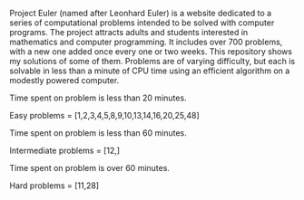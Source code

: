 Project Euler (named after Leonhard Euler) is a website dedicated to a series of computational problems intended to be solved with computer programs.
The project attracts adults and students interested in mathematics and computer programming.
It includes over 700 problems, with a new one added once every one or two weeks. This repository shows my solutions of some of them.
Problems are of varying difficulty, but each is solvable in less than a minute of CPU time using an efficient algorithm on a modestly powered computer.

Time spent on problem is less than 20 minutes.

Easy problems = [1,2,3,4,5,8,9,10,13,14,16,20,25,48]

Time spent on problem is less than 60 minutes.

Intermediate problems = [12,]

Time spent on problem is over 60 minutes.

Hard problems = [11,28]


